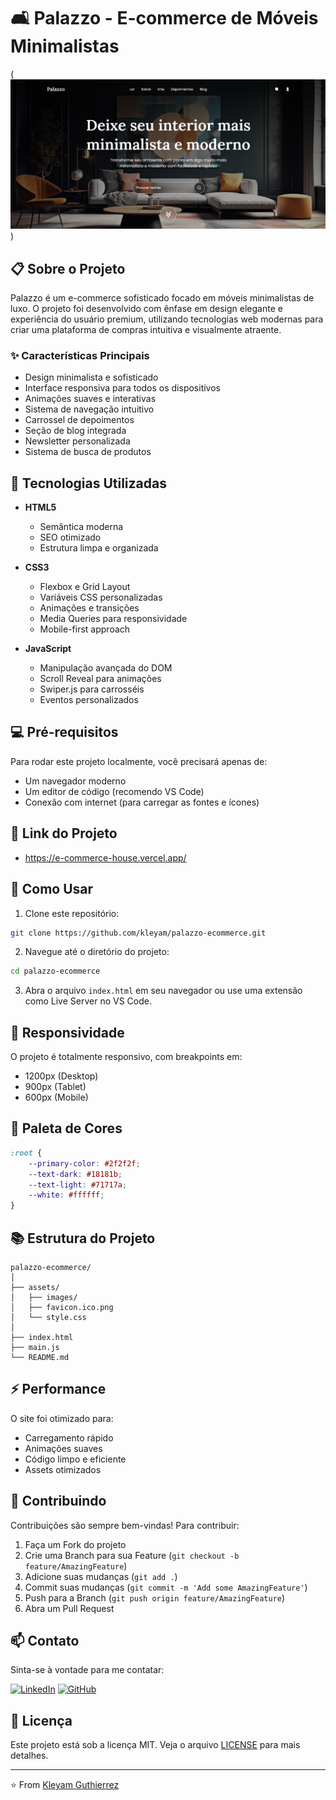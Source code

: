 # 🛋️ Palazzo - E-commerce de Móveis Minimalistas

(![alt text](image.png))

## 📋 Sobre o Projeto

Palazzo é um e-commerce sofisticado focado em móveis minimalistas de luxo. O projeto foi desenvolvido com ênfase em design elegante e experiência do usuário premium, utilizando tecnologias web modernas para criar uma plataforma de compras intuitiva e visualmente atraente.

### ✨ Características Principais

- Design minimalista e sofisticado
- Interface responsiva para todos os dispositivos
- Animações suaves e interativas
- Sistema de navegação intuitivo
- Carrossel de depoimentos
- Seção de blog integrada
- Newsletter personalizada
- Sistema de busca de produtos

## 🚀 Tecnologias Utilizadas

- **HTML5**
  - Semântica moderna
  - SEO otimizado
  - Estrutura limpa e organizada

- **CSS3**
  - Flexbox e Grid Layout
  - Variáveis CSS personalizadas
  - Animações e transições
  - Media Queries para responsividade
  - Mobile-first approach

- **JavaScript**
  - Manipulação avançada do DOM
  - Scroll Reveal para animações
  - Swiper.js para carrosséis
  - Eventos personalizados

## 💻 Pré-requisitos

Para rodar este projeto localmente, você precisará apenas de:

- Um navegador moderno
- Um editor de código (recomendo VS Code)
- Conexão com internet (para carregar as fontes e ícones)

## 🔗 Link do Projeto 

- https://e-commerce-house.vercel.app/

## 🎯 Como Usar

1. Clone este repositório:
```bash
git clone https://github.com/kleyam/palazzo-ecommerce.git
```

2. Navegue até o diretório do projeto:
```bash
cd palazzo-ecommerce
```

3. Abra o arquivo `index.html` em seu navegador ou use uma extensão como Live Server no VS Code.

## 📱 Responsividade

O projeto é totalmente responsivo, com breakpoints em:
- 1200px (Desktop)
- 900px (Tablet)
- 600px (Mobile)

## 🎨 Paleta de Cores

```css
:root {
    --primary-color: #2f2f2f;
    --text-dark: #18181b;
    --text-light: #71717a;
    --white: #ffffff;
}
```

## 📚 Estrutura do Projeto

```
palazzo-ecommerce/
│
├── assets/
│   ├── images/
│   ├── favicon.ico.png
│   └── style.css
│
├── index.html
├── main.js
└── README.md
```

## ⚡ Performance

O site foi otimizado para:
- Carregamento rápido
- Animações suaves
- Código limpo e eficiente
- Assets otimizados

## 🤝 Contribuindo

Contribuições são sempre bem-vindas! Para contribuir:

1. Faça um Fork do projeto
2. Crie uma Branch para sua Feature (`git checkout -b feature/AmazingFeature`)
3. Adicione suas mudanças (`git add .`)
4. Commit suas mudanças (`git commit -m 'Add some AmazingFeature'`)
5. Push para a Branch (`git push origin feature/AmazingFeature`)
6. Abra um Pull Request

## 📫 Contato

Sinta-se à vontade para me contatar:

[![LinkedIn](https://img.shields.io/badge/-LinkedIn-blue?style=flat-square&logo=Linkedin&logoColor=white&link=https://www.linkedin.com/in/seu-linkedin/)](https://www.linkedin.com/in/kleyam-guthierrez-ba3b61234/)
[![GitHub](https://img.shields.io/badge/-GitHub-181717?style=flat-square&logo=github&link=https://github.com/seu-github/)](https://github.com/Kleyam)

## 📝 Licença

Este projeto está sob a licença MIT. Veja o arquivo [LICENSE](LICENSE) para mais detalhes.

---

⭐️ From [Kleyam Guthierrez](https://github.com/kleyam)
